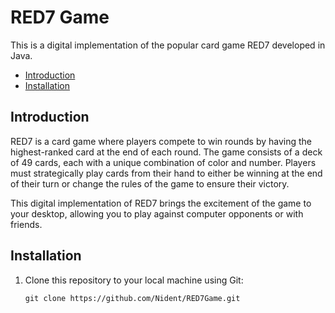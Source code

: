 
<h1>RED7 Game</h1>
<p>This is a digital implementation of the popular card game RED7 developed in Java.</p>


<ul>
    <li><a href="#introduction">Introduction</a></li>
    <li><a href="#installation">Installation</a></li>
</ul>

<section id="introduction">
<h2>Introduction</h2>
<p>RED7 is a card game where players compete to win rounds by having the highest-ranked card at the end of each round. The game consists of a deck of 49 cards, each with a unique combination of color and number. Players must strategically play cards from their hand to either be winning at the end of their turn or change the rules of the game to ensure their victory.</p>
<p>This digital implementation of RED7 brings the excitement of the game to your desktop, allowing you to play against computer opponents or with friends.</p>
</section>

<section id="installation">
<h2>Installation</h2>
<ol>
<li>Clone this repository to your local machine using Git:</li>
<pre><code>git clone https://github.com/Nident/RED7Game.git</code></pre>
</ol>
</section>

